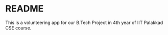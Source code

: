 # README
This is a volunteering app for our B.Tech Project in 4th year of IIT Palakkad CSE course.   